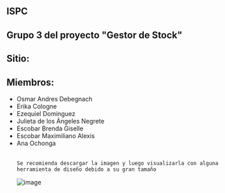 ## ISPC<br>

## Grupo 3 del proyecto "Gestor de Stock"

## Sitio: 

## **Miembros:**

<ul>
  <li>Osmar Andres Debegnach</li>
  <li>Erika Cologne</li>
  <li>Ezequiel Dominguez</li>
  <li>Julieta de los Ángeles Negrete</li>
  <li>Escobar Brenda Giselle</li>
  <li>Escobar Maximiliano Alexis</li>
  <li>Ana Ochonga</li>
	
<br>

	Se recomienda descargar la imagen y luego visualizarla con alguna herramienta de diseño debido a su gran tamaño
![image](https://user-images.githubusercontent.com/78160748/175758593-b82f1bb6-99d4-44b6-abab-8556dea02047.png)
	
 
